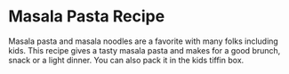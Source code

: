 # Masala Pasta Recipe 
Masala pasta and masala noodles are a favorite with many folks including kids. This recipe gives a tasty masala pasta and makes for a good brunch, snack or a light dinner. You can also pack it in the kids tiffin box.